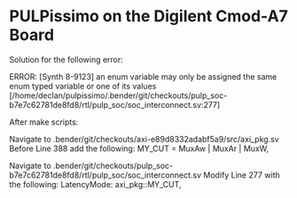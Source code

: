 # PULPissimo on the Digilent Cmod-A7 Board

Solution for the following error:

ERROR: [Synth 8-9123] an enum variable may only be assigned the same enum typed variable or one of its values [/home/declan/pulpissimo/.bender/git/checkouts/pulp_soc-b7e7c62781de8fd8/rtl/pulp_soc/soc_interconnect.sv:277]

After make scripts:

Navigate to .bender/git/checkouts/axi-e89d8332adabf5a9/src/axi_pkg.sv
Before Line 388 add the following:
MY_CUT        = MuxAw | MuxAr | MuxW,

Navigate to .bender/git/checkouts/pulp_soc-b7e7c62781de8fd8/rtl/pulp_soc/soc_interconnect.sv
Modify Line 277 with the following:
LatencyMode: axi_pkg::MY_CUT,
